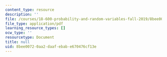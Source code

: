```yaml
---
content_type: resource
description: ''
file: /courses/18-600-probability-and-random-variables-fall-2019/8bee00720aa2daafebabe670476cf13e_MIT18_600F19_lec37.pdf
file_type: application/pdf
learning_resource_types: []
ocw_type: ''
resourcetype: Document
title: null
uid: 8bee0072-0aa2-daaf-ebab-e670476cf13e
---
```

